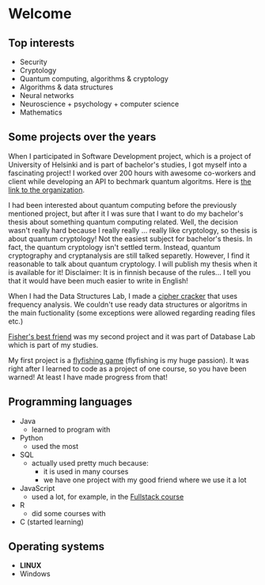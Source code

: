 # Welcome


## Top interests
- Security
- Cryptology
- Quantum computing, algorithms & cryptology
- Algorithms & data structures
- Neural networks
- Neuroscience + psychology + computer science
- Mathematics

## Some projects over the years

When I participated in Software Development project, which is a project of University of Helsinki and is part of bachelor's studies, I got myself into a fascinating project! I worked over 200 hours with awesome co-workers and client while developing an API to bechmark quantum algoritms. Here is [the link to the organization](https://github.com/quantum-ohtu).

I had been interested about quantum computing before the previously mentioned project, but after it I was sure that I want to do my bachelor's thesis about something quantum computing related. Well, the decision wasn't really hard because I really really ... really like cryptology, so thesis is about quantum cryptology! Not the easiest subject for bachelor's thesis. In fact, the quantum cryptology isn't settled term. Instead, quantum cryptography and cryptanalysis are still talked separetly. However, I find it reasonable to talk about quantum cryptology. I will publish my thesis when it is available for it! Disclaimer: It is in finnish because of the rules... I tell you that it would have been much easier to write in English!

When I had the Data Structures Lab, I made a [cipher cracker](https://github.com/matiastamsi/tiralabra) that uses frequency analysis. We couldn't use ready data structures or algoritms in the main fuctionality (some exceptions were allowed regarding reading files etc.)

[Fisher's best friend](https://github.com/matiastamsi/KalastajanKaveri) was my second project and it was part of Database Lab which is part of my studies.

My first project is a [flyfishing game](https://github.com/matiastamsi/ot-harjoitustyo) (flyfishing is my huge passion). It was right after I learned to code as a project of one course, so you have been warned! At least I have made progress from that!

## Programming languages

- Java
  - learned to program with
- Python
  - used the most
- SQL
  - actually used pretty much because:
    - it is used in many courses
    - we have one project with my good friend where we use it a lot
- JavaScript
  - used a lot, for example, in the [Fullstack course](https://github.com/matiastamsi/fullstack)
- R
  - did some courses with
- C (started learning)

## Operating systems
- **LINUX**
- Windows
